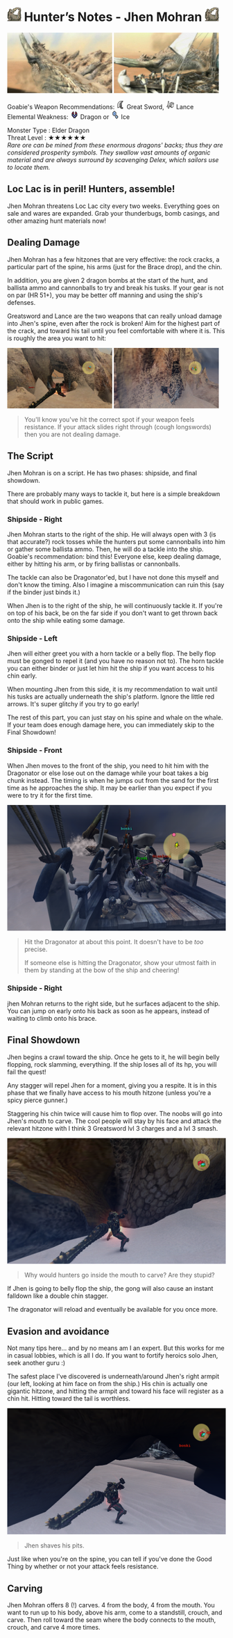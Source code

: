 # <img src="icons/jhen-mohran.png" width="32px"> Hunter’s Notes - Jhen Mohran <img src="icons/jhen-mohran.png" width="32px">
<p float="left">
<img src="images/jhen-mohran.png" width="48%">
<img src="images/jhen-mohran-shipside.png" width="48%">
<p float="left"> 

Goabie's Weapon Recommendations: <img src="icons/MH3icon-Great_Sword.png" width="20px"> Great Sword, <img src="icons/MH3icon-Lance.png" width="20px"> Lance  
Elemental Weakness: <img src="icons/-status-Dragonblight.png" width="20px"> Dragon or <img src="icons/-status-Iceblight.png" width="20px"> Ice

Monster Type : Elder Dragon   
Threat Level : ★★★★★★   
*Rare ore can be mined from these enormous dragons' backs; thus they are considered prosperity symbols.  They swallow vast amounts of organic material and are always surround by scavenging Delex, which sailors use to locate them.*

## Loc Lac is in peril! Hunters, assemble!
Jhen Mohran threatens Loc Lac city every two weeks. Everything goes on sale and wares are expanded. Grab your thunderbugs, bomb casings, and other amazing hunt materials now!

## Dealing Damage
Jhen Mohran has a few hitzones that are very effective: the rock cracks, a particular part of the spine, his arms (just for the Brace drop), and the chin.

In addition, you are given 2 dragon bombs at the start of the hunt, and ballista ammo and cannonballs to try and break his tusks. If your gear is not on par (HR 51+), you may be better off manning and using the ship's defenses.

Greatsword and Lance are the two weapons that can really unload damage into Jhen's spine, even after the rock is broken! Aim for the highest part of the crack, and toward his tail until you feel comfortable with where it is. This is roughly the area you want to hit:

<p float="left">
<img src="images/Jhen-spine-hitzone.png" width="48%" />
<img src="images/Jhen-spine-hitzone-2.png" width="48%" />
<p float="left"/>

> You'll know you've hit the correct spot if your weapon feels resistance. If your attack slides right through (cough longswords) then you are not dealing damage.

## The Script
Jhen Mohran is on a script. He has two phases: shipside, and final showdown.

There are probably many ways to tackle it, but here is a simple breakdown that should work in public games.

### Shipside - Right
Jhen Mohran starts to the right of the ship. He will always open with 3 (is that accurate?) rock tosses while the hunters put some cannonballs into him or gather some ballista ammo. Then, he will do a tackle into the ship. Goabie's recommendation: bind this! Everyone else, keep dealing damage, either by hitting his arm, or by firing ballistas or cannonballs.

The tackle can also be Dragonator'ed, but I have not done this myself and don't know the timing. Also I imagine a miscommunication can ruin this (say if the binder just binds it.)

When Jhen is to the right of the ship, he will continuously tackle it. If you're on top of his back, be on the far side if you don't want to get thrown back onto the ship while eating some damage.

### Shipside - Left
Jhen will either greet you with a horn tackle or a belly flop. The belly flop must be gonged to repel it (and you have no reason not to). The horn tackle you can either binder or just let him hit the ship if you want access to his chin early.

When mounting Jhen from this side, it is my recommendation to wait until his tusks are actually underneath the ship's platform. Ignore the little red arrows. It's super glitchy if you try to go early!

The rest of this part, you can just stay on his spine and whale on the whale. If your team does enough damage here, you can immediately skip to the Final Showdown!

### Shipside - Front
When Jhen moves to the front of the ship, you need to hit him with the Dragonator or else lose out on the damage while your boat takes a big chunk instead. The timing is when he jumps out from the sand for the first time as he approaches the ship. It may be earlier than you expect if you were to try it for the first time.

<img src="images/Jhen-shipside-front-dragonator.png" />

> Hit the Dragonator at about this point. It doesn't have to be *too* precise.
>
> If someone else is hitting the Dragonator, show your utmost faith in them by standing at the bow of the ship and cheering!

### Shipside - Right
jhen Mohran returns to the right side, but he surfaces adjacent to the ship. You can jump on early onto his back as soon as he appears, instead of waiting to climb onto his brace. 

## Final Showdown
Jhen begins a crawl toward the ship. Once he gets to it, he will begin belly flopping, rock slamming, everything. If the ship loses all of its hp, you will fail the quest!

Any stagger will repel Jhen for a moment, giving you a respite. It is in this phase that we finally have access to his mouth hitzone (unless you're a spicy pierce gunner.)

Staggering his chin twice will cause him to flop over. The noobs will go into Jhen's mouth to carve. The cool people will stay by his face and attack the relevant hitzone with I think 3 Greatsword lvl 3 charges and a lvl 3 smash.

<img src="images/Jhen-mouth.png" />

> Why would hunters go inside the mouth to carve? Are they stupid?

If Jhen is going to belly flop the ship, the gong will also cause an instant falldown like a double chin stagger.

The dragonator will reload and eventually be available for you once more.

## Evasion and avoidance
Not many tips here... and by no means am I an expert. But this works for me in casual lobbies, which is all I do. If you want to fortify heroics solo Jhen, seek another guru :)

The safest place I've discovered is underneath/around Jhen's right armpit (our left, looking at him face on from the ship.) His chin is actually one gigantic hitzone, and hitting the armpit and toward his face will register as a chin hit. Hitting toward the tail is worthless.

<img src="images/Jhen-armpit.png" />

> Jhen shaves his pits.

Just like when you're on the spine, you can tell if you've done the Good Thing by whether or not your attack feels resistance.

## Carving
Jhen Mohran offers 8 (!) carves. 4 from the body, 4 from the mouth. You want to run up to his body, above his arm, come to a standstill, crouch, and carve. Then roll toward the seam where the body connects to the mouth, crouch, and carve 4 more times.

